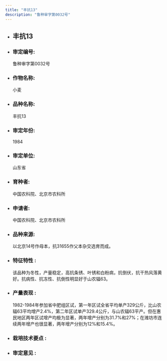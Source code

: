 ```yaml
---
title: "丰抗13"
description: "鲁种审字第0032号"
---
```

* ## 丰抗13
* ###  审定编号:  
   鲁种审字第0032号

*  ### 作物名称:  
   小麦

*   ###  品种名称: 
    丰抗13

*   ### 审定年份: 
    1984

*   ### 审定单位:  
    山东省

*   ### 育种者:  
    中国农科院、北京市农科所

*   ### 申请者:  
    中国农科院、北京市农科所

*   ### 品种来源:  
    以北京14号作母本，抗31655作父本杂交选育而成。

*   ### 特征特性 : 
    该品种为冬性，产量稳定，高抗条锈、叶锈和白粉病，抗倒伏，抗干热风落黄好。抗病性、抗冻性、抗倒性明显好于山农辐63。

*   ### 产量表现 : 
    1982-1984年参加省中肥组区试，第一年区试全省平均单产329公斤，比山农辐63平均增产2.4%，第二年区试单产329.4公斤，与山农辐63平产。但在惠民地区两年区试增产均极为显著，两年增产分别为31.7%和27%；在潍坊市连续两年增产也很显著，两年增产分别为12%和15.4%。

*   ### 栽培技术要点 : 
    

*   ### 审定意见 : 
    
